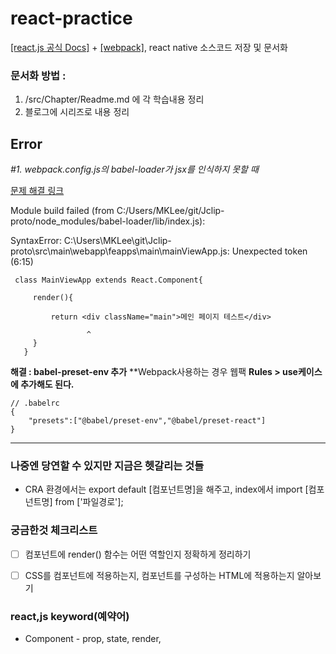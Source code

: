 # react-practice
[\[react.js 공식 Docs\]](https://ko.reactjs.org/docs/handling-events.html) + [\[webpack\]](https://webpack.js.org/guides/installation/), react native 소스코드 저장 및 문서화

### 문서화 방법 :  

1. /src/Chapter/Readme.md 에 각 학습내용 정리
2. 블로그에 시리즈로 내용 정리

## Error

*#1. webpack.config.js의 babel-loader가 jsx를 인식하지 못할 때*

[문제 해결 링크](https://codeday.me/ko/qa/20190306/7812.html)

 Module build failed (from C:/Users/MKLee/git/Jclip-proto/node_modules/babel-loader/lib/index.js):
 
 SyntaxError: C:\Users\MKLee\git\Jclip-proto\src\main\webapp\feapps\main\mainViewApp.js: Unexpected token (6:15)

```
 class MainViewApp extends React.Component{
 
     render(){

         return <div className="main">메인 페이지 테스트</div>
  
                 ^
     }
   }
```

**해결 : babel-preset-env 추가**
**Webpack사용하는 경우 웹팩 **Rules > use케이스에 추가해도 된다.**

```
// .babelrc
{
    "presets":["@babel/preset-env","@babel/preset-react"]
}
```

---


### 나중엔 당연할 수 있지만 지금은 헷갈리는 것들

* CRA 환경에서는 export default [컴포넌트명]을 해주고, index에서 import [컴포넌트명] from ['파일경로'];


### 궁금한것 체크리스트

- [ ] 컴포넌트에 render() 함수는 어떤 역할인지 정확하게 정리하기

- [ ] CSS를 컴포넌트에 적용하는지, 컴포넌트를 구성하는 HTML에 적용하는지 알아보기

### react,js keyword(예약어) 

* Component - prop, state, render, 